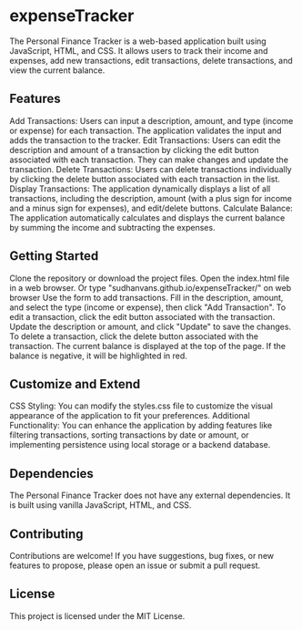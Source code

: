 # expenseTracker

The Personal Finance Tracker is a web-based application built using JavaScript, HTML, and CSS. It allows users to track their income and expenses, add new transactions, edit transactions, delete transactions, and view the current balance.

## Features
Add Transactions: Users can input a description, amount, and type (income or expense) for each transaction. The application validates the input and adds the transaction to the tracker.
Edit Transactions: Users can edit the description and amount of a transaction by clicking the edit button associated with each transaction. They can make changes and update the transaction.
Delete Transactions: Users can delete transactions individually by clicking the delete button associated with each transaction in the list.
Display Transactions: The application dynamically displays a list of all transactions, including the description, amount (with a plus sign for income and a minus sign for expenses), and edit/delete buttons.
Calculate Balance: The application automatically calculates and displays the current balance by summing the income and subtracting the expenses.
## Getting Started
Clone the repository or download the project files.
Open the index.html file in a web browser.
Or type "sudhanvans.github.io/expenseTracker/" on web browser
Use the form to add transactions. Fill in the description, amount, and select the type (income or expense), then click "Add Transaction".
To edit a transaction, click the edit button associated with the transaction. Update the description or amount, and click "Update" to save the changes.
To delete a transaction, click the delete button associated with the transaction.
The current balance is displayed at the top of the page. If the balance is negative, it will be highlighted in red.
## Customize and Extend
CSS Styling: You can modify the styles.css file to customize the visual appearance of the application to fit your preferences.
Additional Functionality: You can enhance the application by adding features like filtering transactions, sorting transactions by date or amount, or implementing persistence using local storage or a backend database.
## Dependencies
The Personal Finance Tracker does not have any external dependencies. It is built using vanilla JavaScript, HTML, and CSS.

## Contributing
Contributions are welcome! If you have suggestions, bug fixes, or new features to propose, please open an issue or submit a pull request.

## License
This project is licensed under the MIT License.
